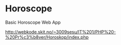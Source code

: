 # Horoscope
Basic Horoscope Web App

http://webkode.skit.no/~3009sesu/IT%201/PHP%20-%20Pr%c3%b8ver/Horoskop/index.php
